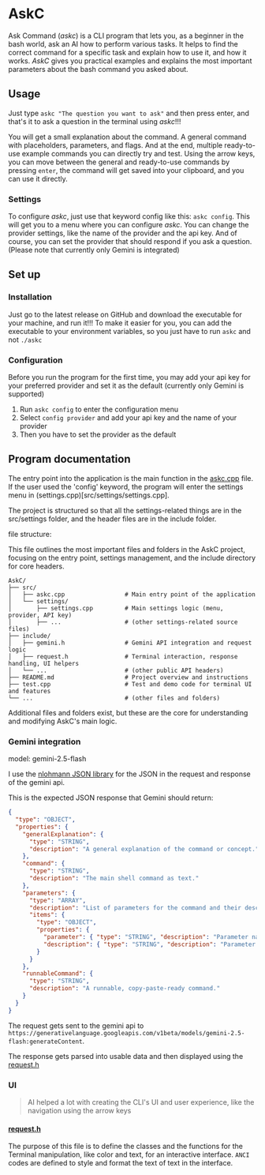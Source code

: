 # AskC

Ask Command (*askc*) is a CLI program that lets you, as a beginner in the bash world, ask an AI how to perform various tasks. It helps to find the correct command for a specific task and explain how to use it, and how it works. *AskC* gives you practical examples and explains the most important parameters about the bash command you asked about.

## Usage

Just type `askc "The question you want to ask"` and then press enter, and that's it to ask a question in the terminal using *askc*!!!

You will get a small explanation about the command. A general command with placeholders, parameters, and flags. And at the end, multiple ready-to-use example commands you can directly try and test. Using the arrow keys, you can move between the general and ready-to-use commands by pressing `enter`, the command will get saved into your clipboard, and you can use it directly.

### Settings

To configure *askc*, just use that keyword config like this: `askc config`. This will get you to a menu where you can configure *askc*. You can change the provider settings, like the name of the provider and the api key. And of course, you can set the provider that should respond if you ask a question. (Please note that currently only Gemini is integrated)

## Set up

### Installation

Just go to the latest release on GitHub and download the executable for your machine, and run it!!!
To make it easier for you, you can add the executable to your environment variables, so you just have to run `askc` and not `./askc`

### Configuration

Before you run the program for the first time, you may add your api key for your preferred provider and set it as the default (currently only Gemini is supported)

1. Run `askc config` to enter the configuration menu
2. Select `config provider` and add your api key and the name of your provider
3. Then you have to set the provider as the default

## Program documentation

The entry point into the application is the main function in the [askc.cpp](src/askc.cpp) file. If the user used the 'config' keyword, the program will enter the settings menu in (settings.cpp)[src/settings/settings.cpp].

The project is structured so that all the settings-related things are in the src/settings folder, and the header files are in the include folder.

file structure:

This file outlines the most important files and folders in the AskC project, focusing on the entry point, settings management, and the include directory for core headers.
``` (ai generated)
AskC/
├── src/
│   ├── askc.cpp                 # Main entry point of the application
│   └── settings/
│       ├── settings.cpp         # Main settings logic (menu, provider, API key)
│       ├── ...                  # (other settings-related source files)
├── include/
│   ├── gemini.h                 # Gemini API integration and request logic
│   ├── request.h                # Terminal interaction, response handling, UI helpers
│   └── ...                      # (other public API headers)
├── README.md                    # Project overview and instructions
├── test.cpp                     # Test and demo code for terminal UI and features
└── ...                          # (other files and folders)
```
Additional files and folders exist, but these are the core for understanding and modifying AskC's main logic.

### Gemini integration

model: gemini-2.5-flash

I use the [nlohmann JSON library](https://github.com/nlohmann/json) for the JSON in the request and response of the gemini api.

This is the expected JSON response that Gemini should return:

``` JSON
{
  "type": "OBJECT",
  "properties": {
    "generalExplanation": {
      "type": "STRING",
      "description": "A general explanation of the command or concept."
    },
    "command": {
      "type": "STRING",
      "description": "The main shell command as text."
    },
    "parameters": {
      "type": "ARRAY",
      "description": "List of parameters for the command and their descriptions.",
      "items": {
        "type": "OBJECT",
        "properties": {
          "parameter": { "type": "STRING", "description": "Parameter name." },
          "description": { "type": "STRING", "description": "Parameter description." }
        }
      }
    },
    "runnableCommand": {
      "type": "STRING",
      "description": "A runnable, copy-paste-ready command."
    }
  }
}
```

The request gets sent to the gemini api to `https://generativelanguage.googleapis.com/v1beta/models/gemini-2.5-flash:generateContent`.

The response gets parsed into usable data and then displayed using the [request.h](include/request.h)

### UI  
> AI helped a lot with creating the CLI's UI and user experience, like the navigation using the arrow keys

#### [request.h](include/request.h)

The purpose of this file is to define the classes and the functions for the Terminal manipulation, like color and text, for an interactive interface.
`ANCI` codes are defined to style and format the text of text in the interface.

